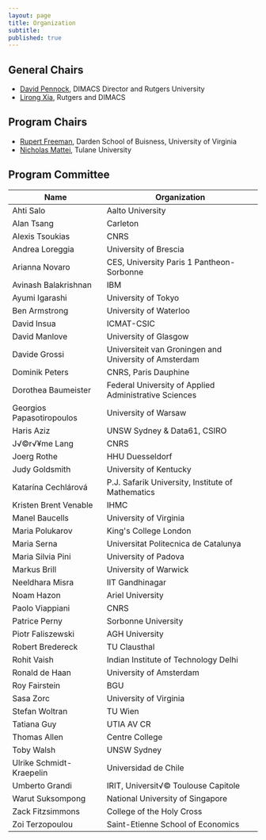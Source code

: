```yaml
---
layout: page
title: Organization
subtitle:
published: true
---
```


## General Chairs
* [David Pennock](https://dpennock.com/), DIMACS Director and Rutgers University
* [Lirong Xia](https://www.cs.rpi.edu/~xial/), Rutgers and DIMACS


## Program Chairs
* [Rupert Freeman](https://www.rupertfreeman.com/), Darden School of Buisness, University of Virginia
* [Nicholas Mattei](http://www.nickmattei.net/), Tulane University

## Program Committee

| **Name**                  | **Organization**                                       |
|---------------------------|--------------------------------------------------------|
| Ahti Salo                 | Aalto University                                       |
| Alan Tsang                | Carleton                                               |
| Alexis Tsoukias           | CNRS                                                   |
| Andrea Loreggia           | University of Brescia                                  |
| Arianna Novaro            | CES, University Paris 1 Pantheon-Sorbonne            |
| Avinash    Balakrishnan   | IBM                                                    |
| Ayumi Igarashi            | University of Tokyo                                    |
| Ben Armstrong             | University of Waterloo                                 |
| David Insua               | ICMAT-CSIC                                             |
| David Manlove             | University of Glasgow                                  |
| Davide Grossi             | Universiteit van Groningen and University of Amsterdam |
| Dominik Peters            | CNRS, Paris Dauphine                                   |
| Dorothea Baumeister       | Federal University of Applied Administrative Sciences  |
| Georgios Papasotiropoulos | University of Warsaw                                   |
| Haris Aziz                | UNSW Sydney & Data61, CSIRO                        |
| J√©r√¥me Lang             | CNRS                                                   |
| Joerg Rothe               | HHU Duesseldorf                                        |
| Judy Goldsmith            | University of Kentucky                                 |
| Katarína Cechlárová       | P.J. Safarik University, Institute of Mathematics      |
| Kristen Brent Venable     | IHMC                                                   |
| Manel Baucells            | University of Virginia                                 |
| Maria Polukarov           | King's College London                                  |
| Maria Serna               | Universitat Politecnica de Catalunya                   |
| Maria Silvia Pini         | University of Padova                                   |
| Markus Brill              | University of Warwick                                  |
| Neeldhara Misra           | IIT Gandhinagar                                        |
| Noam Hazon                | Ariel University                                       |
| Paolo Viappiani           | CNRS                                                   |
| Patrice Perny             | Sorbonne University                                    |
| Piotr Faliszewski         | AGH University                                         |
| Robert Bredereck          | TU Clausthal                                           |
| Rohit Vaish               | Indian Institute of Technology Delhi                   |
| Ronald de Haan            | University of Amsterdam                                |
| Roy Fairstein             | BGU                                                    |
| Sasa Zorc                 | University of Virginia                                 |
| Stefan Woltran            | TU Wien                                                |
| Tatiana Guy               | UTIA AV CR                                             |
| Thomas Allen              | Centre College                                         |
| Toby    Walsh             | UNSW Sydney                                            |
| Ulrike Schmidt-Kraepelin  | Universidad de Chile                                   |
| Umberto Grandi            | IRIT, Universit√© Toulouse Capitole                    |
| Warut Suksompong          | National University of Singapore                       |
| Zack Fitzsimmons          | College of the Holy Cross                              |
| Zoi Terzopoulou           | Saint-Etienne School of Economics                      |